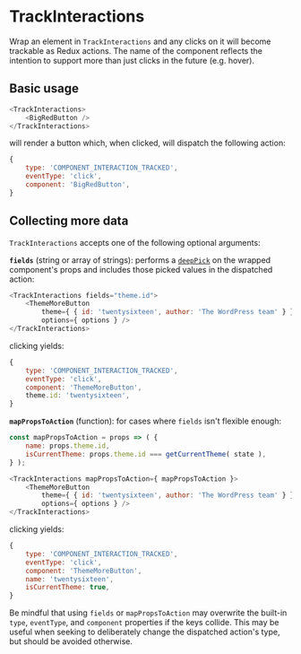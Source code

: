 # TrackInteractions

Wrap an element in `TrackInteractions` and any clicks on it will become trackable as Redux actions. The name of the component reflects the intention to support more than just clicks in the future (e.g. hover).

## Basic usage

```js
<TrackInteractions>
	<BigRedButton />
</TrackInteractions>
```

will render a button which, when clicked, will dispatch the following action:

```js
{
	type: 'COMPONENT_INTERACTION_TRACKED',
	eventType: 'click',
	component: 'BigRedButton',
}
```

## Collecting more data

`TrackInteractions` accepts one of the following optional arguments:

**`fields`** (string or array of strings): performs a [`deepPick`][deepPick] on the wrapped component's props and includes those picked values in the dispatched action:

```js
<TrackInteractions fields="theme.id">
	<ThemeMoreButton
		theme={ { id: 'twentysixteen', author: 'The WordPress team' } }
		options={ options } />
</TrackInteractions>
```

clicking yields:

```js
{
	type: 'COMPONENT_INTERACTION_TRACKED',
	eventType: 'click',
	component: 'ThemeMoreButton',
	theme.id: 'twentysixteen',
}
```

**`mapPropsToAction`** (function): for cases where `fields` isn't flexible enough:

```js
const mapPropsToAction = props => ( {
	name: props.theme.id,
	isCurrentTheme: props.theme.id === getCurrentTheme( state ),
} );

<TrackInteractions mapPropsToAction={ mapPropsToAction }>
	<ThemeMoreButton
		theme={ { id: 'twentysixteen', author: 'The WordPress team' } }
		options={ options } />
</TrackInteractions>
```

clicking yields:

```js
{
	type: 'COMPONENT_INTERACTION_TRACKED',
	eventType: 'click',
	component: 'ThemeMoreButton',
	name: 'twentysixteen',
	isCurrentTheme: true,
}
```

Be mindful that using `fields` or `mapPropsToAction` may overwrite the built-in `type`, `eventType`, and `component` properties if the keys collide. This may be useful when seeking to deliberately change the dispatched action's type, but should be avoided otherwise.

[deepPick]: https://github.com/Automattic/wp-calypso/tree/master/client/lib/deep-pick/
